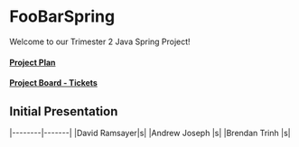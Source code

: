 # FooBarSpring
Welcome to our Trimester 2 Java Spring Project!
#### [Project Plan](https://docs.google.com/document/d/1BfC11oQnmn8DtsHVdqGQ3fDUcyWNKPyixhZ0jkPgNaM)
#### [Project Board - Tickets](https://github.com/AndrewPhilipJoseph/FooBarSpring/projects/1)

## **Initial Presentation**

|--------|-------|
|David Ramsayer|s|
|Andrew Joseph |s|
|Brendan Trinh |s|
